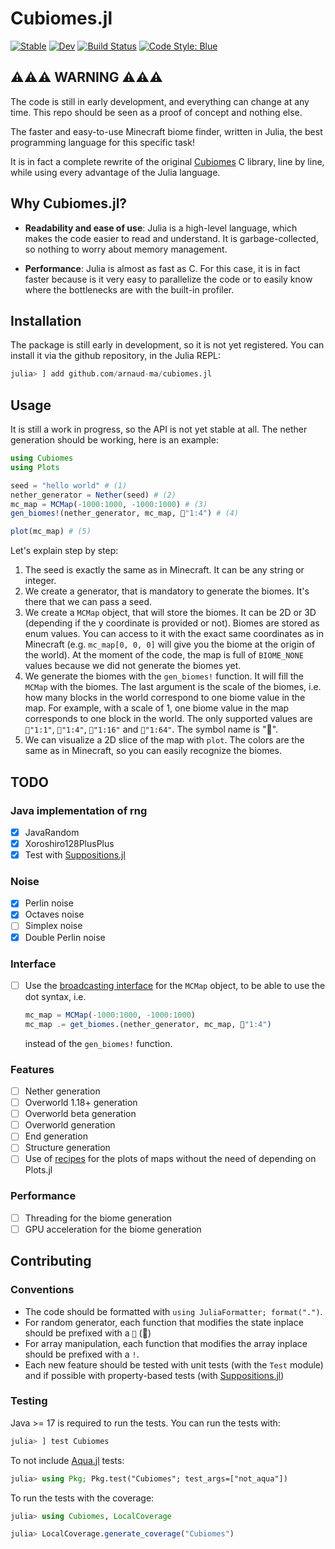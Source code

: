 # Cubiomes.jl

[![Stable](https://img.shields.io/badge/docs-stable-blue.svg)](https://arnaud-ma.github.io/cubiomes.jl/stable/)
[![Dev](https://img.shields.io/badge/docs-dev-blue.svg)](https://arnaud-ma.github.io/cubiomes.jl/dev/)
[![Build Status](https://github.com/arnaud-ma/cubiomes.jl/actions/workflows/CI.yml/badge.svg?branch=main)](https://github.com/arnaud-ma/cubiomes.jl/actions/workflows/CI.yml?query=branch%3Amain)
[![Code Style: Blue](https://img.shields.io/badge/code%20style-blue-4495d1.svg)](https://github.com/invenia/BlueStyle)

## ⚠️⚠️⚠️ WARNING ⚠️⚠️⚠️

The code is still in early development, and everything can change at any time. This repo should be seen as a proof of concept and nothing else.

The faster and easy-to-use Minecraft biome finder, written in Julia, the best programming language for this specific task!

It is in fact a complete rewrite of the original [Cubiomes](https://github.com/Cubitect/cubiomes) C library, line by line, while using every advantage of the Julia language.

## Why Cubiomes.jl?

- **Readability and ease of use**: Julia is a high-level language, which makes the code easier to read and understand. It is garbage-collected, so nothing to worry about memory management.

- **Performance**: Julia is almost as fast as C. For this case, it is in fact faster because is it very easy to parallelize the code or to easily know where the bottlenecks are with the built-in profiler.

## Installation

The package is still early in development, so it is not yet registered. You can install it via the github repository, in the Julia REPL:

```julia
julia> ] add github.com/arnaud-ma/cubiomes.jl
```

## Usage

It is still a work in progress, so the API is not yet stable at all. The nether generation should be working, here is an example:

```julia
using Cubiomes
using Plots

seed = "hello world" # (1)
nether_generator = Nether(seed) # (2)
mc_map = MCMap(-1000:1000, -1000:1000) # (3)
gen_biomes!(nether_generator, mc_map, 📏"1:4") # (4)

plot(mc_map) # (5)
```

Let's explain step by step:

1. The seed is exactly the same as in Minecraft. It can be any string or integer.
2. We create a generator, that is mandatory to generate the biomes. It's there that we can pass a seed.
3. We create a `MCMap` object, that will store the biomes. It can be 2D or 3D (depending if the y coordinate is provided or not). Biomes are stored as enum values. You can access to it with the exact same coordinates as in Minecraft (e.g. `mc_map[0, 0, 0]` will give you the biome at the origin of the world). At the moment of the code, the map is full of `BIOME_NONE` values because we did not generate the biomes yet.
4. We generate the biomes with the `gen_biomes!` function. It will fill the `MCMap` with the biomes. The last argument is the scale of the biomes, i.e. how many blocks in the world correspond to one biome value in the map. For example, with a scale of 1, one biome value in the map corresponds to one block in the world. The only supported values are `📏"1:1"`, `📏"1:4"`, `📏"1:16"` and `📏"1:64"`. The symbol name is ":straight_ruler:".
5. We can visualize a 2D slice of the map with `plot`. The colors are the same as in Minecraft, so you can easily recognize the biomes.

## TODO

### Java implementation of rng

- [X] JavaRandom
- [X] Xoroshiro128PlusPlus
- [X] Test with [Suppositions.jl](https://github.com/Seelengrab/Supposition.jl)

### Noise

- [X] Perlin noise
- [X] Octaves noise
- [ ] Simplex noise
- [X] Double Perlin noise

### Interface

- [ ] Use the [broadcasting interface](https://docs.julialang.org/en/v1/manual/interfaces/#man-interfaces-broadcasting) for the `MCMap` object, to be able to use the dot syntax, i.e.

    ```julia
    mc_map = MCMap(-1000:1000, -1000:1000)
    mc_map .= get_biomes.(nether_generator, mc_map, 📏"1:4")
    ```

    instead of the `gen_biomes!` function.

### Features

- [ ] Nether generation
- [ ] Overworld 1.18+ generation
- [ ] Overworld beta generation
- [ ] Overworld generation
- [ ] End generation
- [ ] Structure generation
- [ ] Use of [recipes](https://docs.juliaplots.org/stable/recipes/) for the plots of maps without the need of depending on Plots.jl

### Performance

- [ ] Threading for the biome generation
- [ ] GPU acceleration for the biome generation

## Contributing

### Conventions

- The code should be formatted with `using JuliaFormatter; format(".")`.
- For random generator, each function that modifies the state inplace should be prefixed with a `🎲` (:game_die:)
- For array manipulation, each function that modifies the array inplace should be prefixed with a `!`.
- Each new feature should be tested with unit tests (with the `Test` module) and if possible with property-based tests (with [Suppositions.jl](https://github.com/Seelengrab/Supposition.jl))

### Testing

Java >= 17 is required to run the tests.
You can run the tests with:
```julia
julia> ] test Cubiomes
```

To not include [Aqua.jl](https://github.com/JuliaTesting/Aqua.jl) tests:
```julia
julia> using Pkg; Pkg.test("Cubiomes"; test_args=["not_aqua"])
```

To run the tests with the coverage:
```julia
julia> using Cubiomes, LocalCoverage

julia> LocalCoverage.generate_coverage("Cubiomes")
```